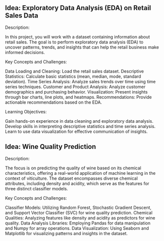 ## Idea: Exploratory Data Analysis (EDA) on Retail Sales Data




Description:

In this project, you will work with a dataset containing information about retail sales. The goal is
to perform exploratory data analysis (EDA) to uncover patterns, trends, and insights that can
help the retail business make informed decisions.







Key Concepts and Challenges:



Data Loading and Cleaning: Load the retail sales dataset.
Descriptive Statistics: Calculate basic statistics (mean, median, mode, standard deviation).
Time Series Analysis: Analyze sales trends over time using time series techniques.
Customer and Product Analysis: Analyze customer demographics and purchasing behavior.
Visualization: Present insights through bar charts, line plots, and heatmaps.
Recommendations: Provide actionable recommendations based on the EDA.


Learning Objectives:



Gain hands-on experience in data cleaning and exploratory data analysis.
Develop skills in interpreting descriptive statistics and time series analysis.
Learn to use data visualization for effective communication of insights.



## Idea: Wine Quality Prediction



Description:



The focus is on predicting the quality of wine based on its chemical characteristics, offering a
real-world application of machine learning in the context of viticulture. The dataset
encompasses diverse chemical attributes, including density and acidity, which serve as the
features for three distinct classifier models.





Key Concepts and Challenges:

Classifier Models: Utilizing Random Forest, Stochastic Gradient Descent, and Support
Vector Classifier (SVC) for wine quality prediction.
Chemical Qualities: Analyzing features like density and acidity as predictors for wine quality.
Data Analysis Libraries: Employing Pandas for data manipulation and Numpy for array
operations.
Data Visualization: Using Seaborn and Matplotlib for visualizing patterns and insights in the
dataset.
